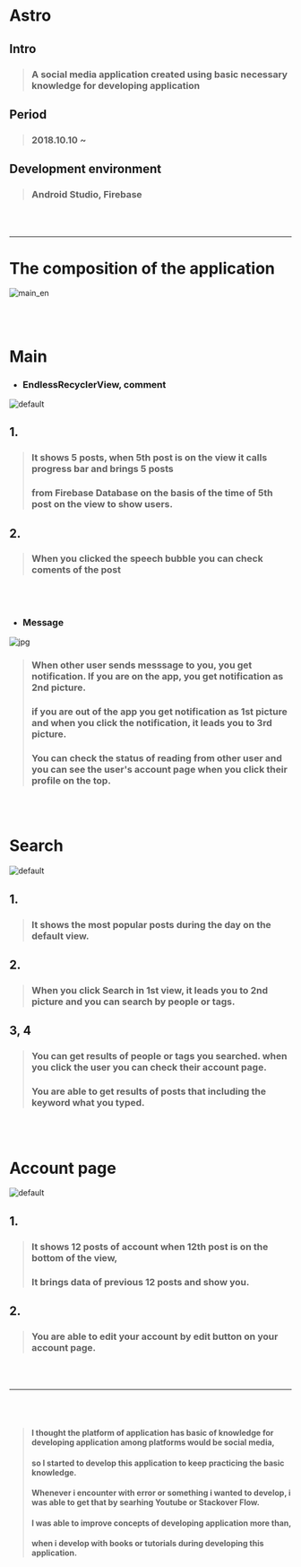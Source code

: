 # Astro
## Intro
> ### A social media application created using basic necessary knowledge for developing application
## Period
> ### 2018.10.10 ~
## Development environment 
> ### Android Studio, Firebase
<br /><br />
***

# The composition of the application
![main_en](https://user-images.githubusercontent.com/31762036/49375420-93d8d580-f747-11e8-85ca-54ae94ccc3b6.jpg)

<br /><br />

# Main

- ### EndlessRecyclerView, comment
![default](https://user-images.githubusercontent.com/31762036/49206091-56491500-f3f4-11e8-85f2-f35e47c2a8e4.jpg)

## 1.
> ### It shows 5 posts, when 5th post is on the view it calls progress bar and brings 5 posts 
> ### from Firebase Database on the basis of the time of 5th post on the view to show users.
## 2.
> ### When you clicked the speech bubble you can check coments of the post
<br /><br />
- ### Message
![jpg](https://user-images.githubusercontent.com/31762036/49153610-960eee80-f359-11e8-93f7-6caa6fcf0b9d.jpg)

> ### When other user sends messsage to you, you get notification. If you are on the app, you get notification as 2nd picture.
> ### if you are out of the app you get notification as 1st picture and when you click the notification, it leads you to 3rd picture.
> ### You can check the status of reading from other user and you can see the user's account page when you click their profile on the top.

<br /><br />

# Search
![default](https://user-images.githubusercontent.com/31762036/49205357-1f71ff80-f3f2-11e8-8df1-852b6503de62.jpg)

## 1.
> ### It shows the most popular posts during the day on the default view.
## 2.
> ### When you click Search in 1st view, it leads you to 2nd picture and you can search by people or tags.
## 3, 4
> ### You can get results of people or tags you searched. when you click the user you can check their account page.
> ### You are able to get results of posts that including the keyword what you typed.

<br /><br />

# Account page
![default](https://user-images.githubusercontent.com/31762036/49207618-ca85b780-f3f8-11e8-961a-3be53137e2f2.jpg)

## 1.
> ### It shows 12 posts of account when 12th post is on the bottom of the view, 
> ### It brings data of previous 12 posts and show you.
## 2.
> ### You are able to edit your account by edit button on your account page.
<br /><br />
***
<br /><br />

> #### I thought the platform of application has basic of knowledge for developing application among platforms would be social media,
> #### so I started to develop this application to keep practicing the basic knowledge.
> #### Whenever i encounter with error or something i wanted to develop, i was able to get that by searhing Youtube or Stackover Flow.
> #### I was able to improve concepts of developing application more than, 
> #### when i develop with books or tutorials during developing this application. 
